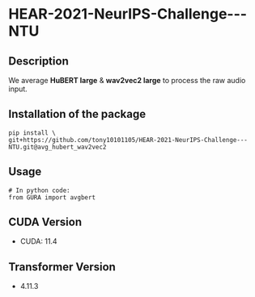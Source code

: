 # HEAR-2021-NeurIPS-Challenge---NTU

## Description

We average **HuBERT large** & **wav2vec2 large** to process the raw audio input.

## Installation of the package

```shell
pip install \
git+https://github.com/tony10101105/HEAR-2021-NeurIPS-Challenge---NTU.git@avg_hubert_wav2vec2
```

## Usage

```python3
# In python code:
from GURA import avgbert
```
## CUDA Version

* CUDA: 11.4

## Transformer Version

* 4.11.3
